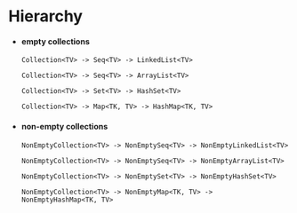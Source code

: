 # Hierarchy

- #### empty collections
    ```
    Collection<TV> -> Seq<TV> -> LinkedList<TV>
    
    Collection<TV> -> Seq<TV> -> ArrayList<TV>
    
    Collection<TV> -> Set<TV> -> HashSet<TV>
    
    Collection<TV> -> Map<TK, TV> -> HashMap<TK, TV>
    ```

- #### non-empty collections
    ```
    NonEmptyCollection<TV> -> NonEmptySeq<TV> -> NonEmptyLinkedList<TV>
    
    NonEmptyCollection<TV> -> NonEmptySeq<TV> -> NonEmptyArrayList<TV>
    
    NonEmptyCollection<TV> -> NonEmptySet<TV> -> NonEmptyHashSet<TV>
    
    NonEmptyCollection<TV> -> NonEmptyMap<TK, TV> -> NonEmptyHashMap<TK, TV>
    ```
